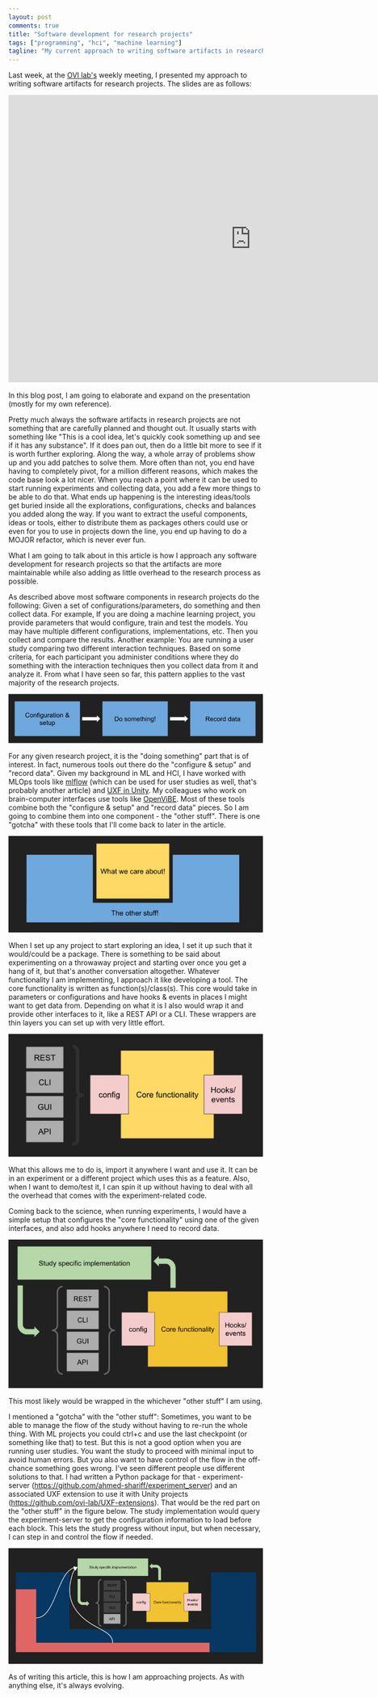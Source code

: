 ```yaml
---
layout: post
comments: true
title: "Software development for research projects"
tags: ["programming", "hci", "machine learning"]
tagline: "My current approach to writing software artifacts in research projects."
---
```


Last week, at the [OVI lab's](https://ovi.ok.ubc.ca) weekly meeting, I presented my approach to writing software artifacts for research projects. The slides are as follows:

<iframe src="https://docs.google.com/presentation/d/e/2PACX-1vQOGJDiY6Cqv7X7V9zSrrJh8CwMEVlHmlAZLX8ZUixo4PLwqI5kH8GSAtFQpP0Pcmi1-fuagcqAt58L/embed?start=false&loop=false&delayms=3000" frameborder="0" width="960" height="569" allowfullscreen="true" mozallowfullscreen="true" webkitallowfullscreen="true"></iframe>

In this blog post, I am going to elaborate and expand on the presentation (mostly for my own reference).

Pretty much always the software artifacts in research projects are not something that are carefully planned and thought out.
It usually starts with something like "This is a cool idea, let's quickly cook something up and see if it has any substance".
If it does pan out, then do a little bit more to see if it is worth further exploring.
Along the way, a whole array of problems show up and you add patches to solve them.
More often than not, you end have having to completely pivot, for a million different reasons, which makes the code base look a lot nicer.
When you reach a point where it can be used to start running experiments and collecting data, you add a few more things to be able to do that.
What ends up happening is the interesting ideas/tools get buried inside all the explorations, configurations, checks and balances you added along the way.
If you want to extract the useful components, ideas or tools, either to distribute them as packages others could use or even for you to use in projects down the line, you end up having to do a MOJOR refactor, which is never ever fun.

What I am going to talk about in this article is how I approach any software development for research projects so that the artifacts are more maintainable while also adding as little overhead to the research process as possible.

As described above most software components in research projects do the following: Given a set of configurations/parameters, do something and then collect data.
For example, If you are doing a machine learning project, you provide parameters that would configure, train and test the models. 
You may have multiple different configurations, implementations, etc.
Then you collect and compare the results.
Another example: You are running a user study comparing two different interaction techniques.
Based on some criteria, for each participant you administer conditions where they do something with the interaction techniques then you collect data from it and analyze it.
From what I have seen so far, this pattern applies to the vast majority of the research projects.

![basic pipeline](/assets/2023-11-03/basic-pipeline.jpg) 

For any given research project, it is the "doing something" part that is of interest.
In fact, numerous tools out there do the "configure & setup" and "record data".
Given my background in ML and HCI, I have worked with MLOps tools like [mlflow](https://mlflow.org) (which can be used for user studies as well, that's probably another article) and [UXF in Unity](https://github.com/immersivecognition/unity-experiment-framework).
My colleagues who work on brain-computer interfaces use tools like [OpenViBE](http://openvibe.inria.fr).
Most of these tools combine both the "configure & setup" and "record data" pieces. 
So I am going to combine them into one component - the "other stuff".
There is one "gotcha" with these tools that I'll come back to later in the article.

![Basic pipeline, combined other stuff](/assets/2023-11-03/basic-pipeline2.jpg)

When I set up any project to start exploring an idea, I set it up such that it would/could be a package.
There is something to be said about experimenting on a throwaway project and starting over once you get a hang of it, but that's another conversation altogether.
Whatever functionality I am implementing, I approach it like developing a tool.
The core functionality is written as function(s)/class(s).
This core would take in parameters or configurations and have hooks & events in places I might want to get data from.
Depending on what it is I also would wrap it and provide other interfaces to it, like a REST API or a CLI.
These wrappers are thin layers you can set up with very little effort.

![Core functionality](/assets/2023-11-03/core-functionality.jpg)

What this allows me to do is, import it anywhere I want and use it.
It can be in an experiment or a different project which uses this as a feature.
Also, when I want to demo/test it, I can spin it up without having to deal with all the overhead that comes with the experiment-related code.

Coming back to the science, when running experiments, I would have a simple setup that configures the "core functionality" using one of the given interfaces, and also add hooks anywhere I need to record data.

![Core functionality and study implementation](/assets/2023-11-03/core-functionality-and-study.jpg)

This most likely would be wrapped in the whichever "other stuff" I am using.

I mentioned a "gotcha" with the "other stuff": Sometimes, you want to be able to manage the flow of the study without having to re-run the whole thing.
With ML projects you could ctrl+c and use the last checkpoint (or something like that) to test.
But this is not a good option when you are running user studies. 
You want the study to proceed with minimal input to avoid human errors.
But you also want to have control of the flow in the off-chance something goes wrong.
I've seen different people use different solutions to that.
I had written a Python package for that - experiment-server (<https://github.com/ahmed-shariff/experiment_server>) and an associated UXF extension to use it with Unity projects (<https://github.com/ovi-lab/UXF-extensions>).
That would be the red part on the "other stuff" in the figure below.
The study implementation would query the experiment-server to get the configuration information to load before each block.
This lets the study progress without input, but when necessary, I can step in and control the flow if needed.

![full pipeline](/assets/2023-11-03/full-setup.jpg)

As of writing this article, this is how I am approaching projects.
As with anything else, it's always evolving.


